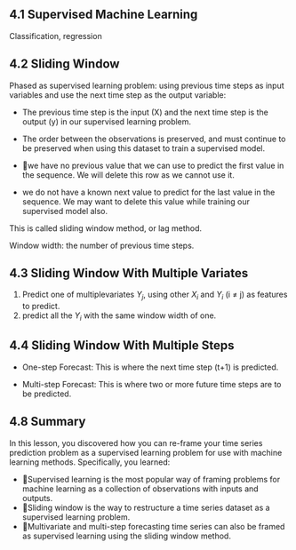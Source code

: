 ## 4.1 Supervised Machine Learning 

Classification, regression



## 4.2 Sliding Window 

Phased as supervised learning problem: using previous time steps as input variables and use the next time step as the output variable:

- The previous time step is the input (X) and the next time step is the output (y) in our supervised learning problem. 

- The order between the observations is preserved, and must continue to be preserved when using this dataset to train a supervised model. 
- 􏰀we have no previous value that we can use to predict the first value in the sequence. We will delete this row as we cannot use it. 
- we do not have a known next value to predict for the last value in the sequence. We may want to delete this value while training our supervised model also. 



This is called sliding window method, or lag method. 

Window width: the number of previous time steps. 

## 4.3 Sliding Window With Multiple Variates 

1. Predict one of multiplevariates $Y_{j}$, using other $X_{i}$ and $Y_{i}$ (i $\neq$ j) as features to predict. 
2. predict all the $Y_{i}$ with the same window width of one. 



## 4.4 Sliding Window With Multiple Steps 

- One-step Forecast: This is where the next time step (t+1) is predicted.

- Multi-step Forecast: This is where two or more future time steps are to be predicted.



## 4.8 Summary 

In this lesson, you discovered how you can re-frame your time series prediction problem as a supervised learning problem for use with machine learning methods. Specifically, you learned: 

- 􏰀Supervised learning is the most popular way of framing problems for machine learning as a collection of observations with inputs and outputs. 
- 􏰀Sliding window is the way to restructure a time series dataset as a supervised learning problem. 
- 􏰀Multivariate and multi-step forecasting time series can also be framed as supervised learning using the sliding window method. 

